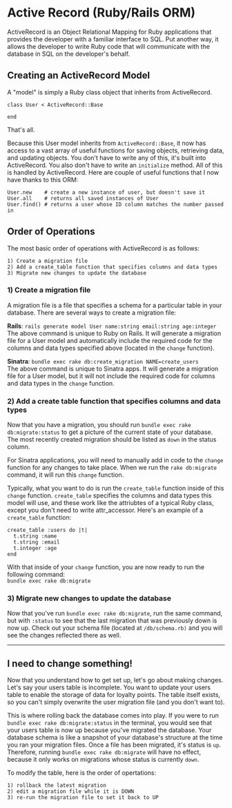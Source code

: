 # Active Record (Ruby/Rails ORM)

ActiveRecord is an Object Relational Mapping for Ruby applications that provides the developer with a familiar interface to SQL. Put another way, it allows the developer to write Ruby code that will communicate with the database in SQL on the developer's behalf.

## Creating an ActiveRecord Model

A "model" is simply a Ruby class object that inherits from ActiveRecord.  
```
class User < ActiveRecord::Base

end
```  
That's all.  
  
Because this User model inherits from `ActiveRecord::Base`, it now has access to a vast array of useful functions for saving objects, retrieving data, and updating objects. You don't have to write any of this, it's built into ActiveRecord. You also don't have to write an `initialize` method. All of this is handled by ActiveRecord. Here are couple of useful functions that I now have thanks to this ORM:

```
User.new    # create a new instance of user, but doesn't save it
User.all    # returns all saved instances of User
User.find() # returns a user whose ID column matches the number passed in
```  

## Order of Operations

The most basic order of operations with ActiveRecord is as follows:  

```
1) Create a migration file
2) Add a create_table function that specifies columns and data types
3) Migrate new changes to update the database
```  

### 1) Create a migration file
A migration file is a file that specifies a schema for a particular table in your database. There are several ways to create a migration file:  

**Rails**: `rails generate model User name:string email:string age:integer`  
The above command is unique to Ruby on Rails. It will generate a migration file for a User model and automatically include the required code for the columns and data types specified above (located in the `change` function).  

**Sinatra**: `bundle exec rake db:create_migration NAME=create_users`  
The above command is unique to Sinatra apps. It will generate a migration file for a User model, but it will not include the required code for columns and data types in the `change` function.


### 2) Add a create table function that specifies columns and data types
Now that you have a migration, you should run `bundle exec rake db:migrate:status` to get a picture of the current state of your database. The most recently created migration should be listed as `down` in the status column.  

  
For Sinatra applications, you will need to manually add in code to the `change` function for any changes to take place. When we run the `rake db:migrate` command, it will run this `change` function.  

Typically, what you want to do is run the `create_table` function inside of this `change` function. `create_table` specifies the columns and data types this model will use, and these work like the attriubtes of a typical Ruby class, except you don't need to write attr_accessor. Here's an example of a `create_table` function:

```
create_table :users do |t|
  t.string :name
  t.string :email
  t.integer :age
end
```  
  
With that inside of your `change` function, you are now ready to run the following command:  
`bundle exec rake db:migrate`


### 3) Migrate new changes to update the database

Now that you've run `bundle exec rake db:migrate`, run the same command, but with `:status` to see that the last migration that was previously down is now up. Check out your schema file (located at `/db/schema.rb)` and you will see the changes reflected there as well.

---

## I need to change something!

Now that you understand how to get set up, let's go about making changes.   
Let's say your users table is incomplete. You want to update your users table to enable the storage of data for loyalty points. The table itself exists, so you can't simply overwrite the user migration file (and you don't want to).  

This is where rolling back the database comes into play. If you were to run `bundle exec rake db:migrate:status` in the terminal, you would see that your users table is now up because you've migrated the database. Your database schema is like a snapshot of your database's structure at the time you ran your migration files. Once a file has been migrated, it's status is `up`. Therefore, running `bundle exec rake db:migrate` will have no effect, because it only works on migrations whose status is currently `down`.  

To modify the table, here is the order of opertations:

```
1) rollback the latest migration
2) edit a migration file while it is DOWN
3) re-run the migration file to set it back to UP
```

